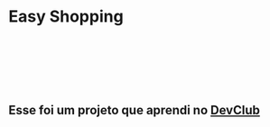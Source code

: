 <h1>Easy Shopping<h1>
<br>
<br>
<h2>Esse foi um projeto que aprendi no <a href="https://rodolfomori.com.br">DevClub</a></h2>
